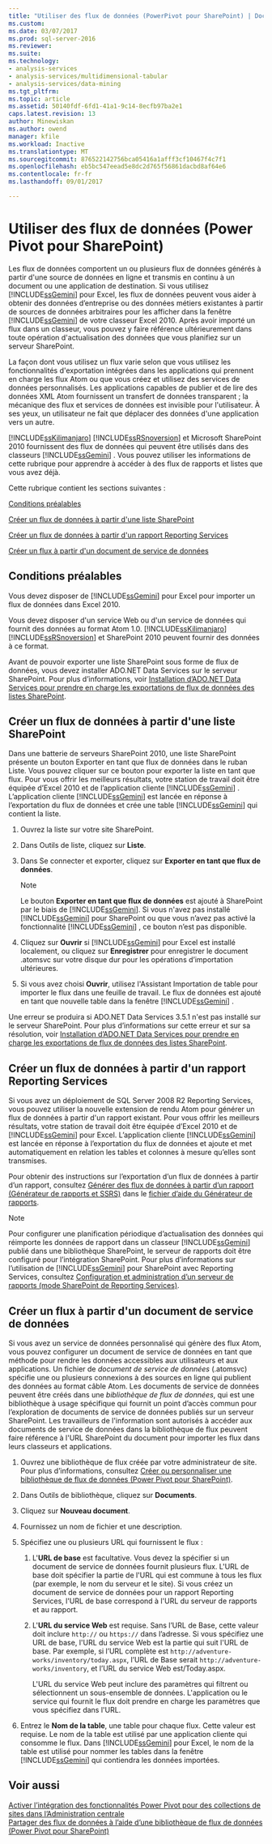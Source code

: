 ```yaml
---
title: "Utiliser des flux de données (PowerPivot pour SharePoint) | Documents Microsoft"
ms.custom: 
ms.date: 03/07/2017
ms.prod: sql-server-2016
ms.reviewer: 
ms.suite: 
ms.technology:
- analysis-services
- analysis-services/multidimensional-tabular
- analysis-services/data-mining
ms.tgt_pltfrm: 
ms.topic: article
ms.assetid: 50140fdf-6fd1-41a1-9c14-8ecfb97ba2e1
caps.latest.revision: 13
author: Minewiskan
ms.author: owend
manager: kfile
ms.workload: Inactive
ms.translationtype: MT
ms.sourcegitcommit: 876522142756bca05416a1afff3cf10467f4c7f1
ms.openlocfilehash: eb5bc547eead5e8dc2d765f56861dacbd8af64e6
ms.contentlocale: fr-fr
ms.lasthandoff: 09/01/2017

---
```

# <a name="use-data-feeds-power-pivot-for-sharepoint"></a>Utiliser des flux de données (Power Pivot pour SharePoint)
  Les flux de données comportent un ou plusieurs flux de données générés à partir d'une source de données en ligne et transmis en continu à un document ou une application de destination. Si vous utilisez [!INCLUDE[ssGemini](../../includes/ssgemini-md.md)] pour Excel, les flux de données peuvent vous aider à obtenir des données d’entreprise ou des données métiers existantes à partir de sources de données arbitraires pour les afficher dans la fenêtre [!INCLUDE[ssGemini](../../includes/ssgemini-md.md)] de votre classeur Excel 2010. Après avoir importé un flux dans un classeur, vous pouvez y faire référence ultérieurement dans toute opération d'actualisation des données que vous planifiez sur un serveur SharePoint.  
  
 La façon dont vous utilisez un flux varie selon que vous utilisez les fonctionnalités d'exportation intégrées dans les applications qui prennent en charge les flux Atom ou que vous créez et utilisez des services de données personnalisés. Les applications capables de publier et de lire des données XML Atom fournissent un transfert de données transparent ; la mécanique des flux et services de données est invisible pour l'utilisateur. À ses yeux, un utilisateur ne fait que déplacer des données d'une application vers un autre.  
  
 [!INCLUDE[ssKilimanjaro](../../includes/sskilimanjaro-md.md)] [!INCLUDE[ssRSnoversion](../../includes/ssrsnoversion-md.md)] et Microsoft SharePoint 2010 fournissent des flux de données qui peuvent être utilisés dans des classeurs [!INCLUDE[ssGemini](../../includes/ssgemini-md.md)] . Vous pouvez utiliser les informations de cette rubrique pour apprendre à accéder à des flux de rapports et listes que vous avez déjà.  
  
 Cette rubrique contient les sections suivantes :  
  
 [Conditions préalables](#prereq)  
  
 [Créer un flux de données à partir d'une liste SharePoint](#sharepointlist)  
  
 [Créer un flux de données à partir d'un rapport Reporting Services](#rsreport)  
  
 [Créer un flux à partir d'un document de service de données](#dsdoc)  
  
##  <a name="prereq"></a> Conditions préalables  
 Vous devez disposer de [!INCLUDE[ssGemini](../../includes/ssgemini-md.md)] pour Excel pour importer un flux de données dans Excel 2010.  
  
 Vous devez disposer d'un service Web ou d'un service de données qui fournit des données au format Atom 1.0. [!INCLUDE[ssKilimanjaro](../../includes/sskilimanjaro-md.md)] [!INCLUDE[ssRSnoversion](../../includes/ssrsnoversion-md.md)] et SharePoint 2010 peuvent fournir des données à ce format.  
  
 Avant de pouvoir exporter une liste SharePoint sous forme de flux de données, vous devez installer ADO.NET Data Services sur le serveur SharePoint. Pour plus d’informations, voir [Installation d’ADO.NET Data Services pour prendre en charge les exportations de flux de données des listes SharePoint](http://msdn.microsoft.com/en-us/f32527ae-f623-4e08-adfb-6d3262f5c2ac).  
  
##  <a name="sharepointlist"></a> Créer un flux de données à partir d'une liste SharePoint  
 Dans une batterie de serveurs SharePoint 2010, une liste SharePoint présente un bouton Exporter en tant que flux de données dans le ruban Liste. Vous pouvez cliquer sur ce bouton pour exporter la liste en tant que flux. Pour vous offrir les meilleurs résultats, votre station de travail doit être équipée d’Excel 2010 et de l’application cliente [!INCLUDE[ssGemini](../../includes/ssgemini-md.md)] . L’application cliente [!INCLUDE[ssGemini](../../includes/ssgemini-md.md)] est lancée en réponse à l’exportation du flux de données et crée une table [!INCLUDE[ssGemini](../../includes/ssgemini-md.md)] qui contient la liste.  
  
1.  Ouvrez la liste sur votre site SharePoint.  
  
2.  Dans Outils de liste, cliquez sur **Liste**.  
  
3.  Dans Se connecter et exporter, cliquez sur **Exporter en tant que flux de données**.  
  
    > [!NOTE]  
    >  Le bouton **Exporter en tant que flux de données** est ajouté à SharePoint par le biais de [!INCLUDE[ssGemini](../../includes/ssgemini-md.md)]. Si vous n'avez pas installé [!INCLUDE[ssGemini](../../includes/ssgemini-md.md)] pour SharePoint ou que vous n’avez pas activé la fonctionnalité [!INCLUDE[ssGemini](../../includes/ssgemini-md.md)] , ce bouton n’est pas disponible.  
  
4.  Cliquez sur **Ouvrir** si [!INCLUDE[ssGemini](../../includes/ssgemini-md.md)] pour Excel est installé localement, ou cliquez sur **Enregistrer** pour enregistrer le document .atomsvc sur votre disque dur pour les opérations d’importation ultérieures.  
  
5.  Si vous avez choisi **Ouvrir**, utilisez l'Assistant Importation de table pour importer le flux dans une feuille de travail. Le flux de données est ajouté en tant que nouvelle table dans la fenêtre [!INCLUDE[ssGemini](../../includes/ssgemini-md.md)] .  
  
 Une erreur se produira si ADO.NET Data Services 3.5.1 n'est pas installé sur le serveur SharePoint. Pour plus d’informations sur cette erreur et sur sa résolution, voir [Installation d’ADO.NET Data Services pour prendre en charge les exportations de flux de données des listes SharePoint](http://msdn.microsoft.com/en-us/f32527ae-f623-4e08-adfb-6d3262f5c2ac).  
  
##  <a name="rsreport"></a> Créer un flux de données à partir d'un rapport Reporting Services  
 Si vous avez un déploiement de SQL Server 2008 R2 Reporting Services, vous pouvez utiliser la nouvelle extension de rendu Atom pour générer un flux de données à partir d'un rapport existant. Pour vous offrir les meilleurs résultats, votre station de travail doit être équipée d’Excel 2010 et de [!INCLUDE[ssGemini](../../includes/ssgemini-md.md)] pour Excel. L’application cliente [!INCLUDE[ssGemini](../../includes/ssgemini-md.md)] est lancée en réponse à l’exportation du flux de données et ajoute et met automatiquement en relation les tables et colonnes à mesure qu’elles sont transmises.  
  
 Pour obtenir des instructions sur l’exportation d’un flux de données à partir d’un rapport, consultez [Générer des flux de données à partir d’un rapport &#40;Générateur de rapports et SSRS&#41;](../../reporting-services/report-builder/generate-data-feeds-from-a-report-report-builder-and-ssrs.md) dans le [fichier d’aide du Générateur de rapports](http://go.microsoft.com/fwlink/?LinkId=154494).  
  
> [!NOTE]  
>  Pour configurer une planification périodique d’actualisation des données qui réimporte les données de rapport dans un classeur [!INCLUDE[ssGemini](../../includes/ssgemini-md.md)] publié dans une bibliothèque SharePoint, le serveur de rapports doit être configuré pour l’intégration SharePoint. Pour plus d’informations sur l’utilisation de [!INCLUDE[ssGemini](../../includes/ssgemini-md.md)] pour SharePoint avec Reporting Services, consultez [Configuration et administration d’un serveur de rapports &#40;mode SharePoint de Reporting Services&#41;](../../reporting-services/report-server-sharepoint/configuration-and-administration-of-a-report-server.md).  
  
##  <a name="dsdoc"></a> Créer un flux à partir d'un document de service de données  
 Si vous avez un service de données personnalisé qui génère des flux Atom, vous pouvez configurer un document de service de données en tant que méthode pour rendre les données accessibles aux utilisateurs et aux applications. Un fichier de *document de service de données* (.atomsvc) spécifie une ou plusieurs connexions à des sources en ligne qui publient des données au format câble Atom. Les documents de service de données peuvent être créés dans une *bibliothèque de flux de données*, qui est une bibliothèque à usage spécifique qui fournit un point d’accès commun pour l’exploration de documents de service de données publiés sur un serveur SharePoint. Les travailleurs de l'information sont autorisés à accéder aux documents de service de données dans la bibliothèque de flux peuvent faire référence à l'URL SharePoint du document pour importer les flux dans leurs classeurs et applications.  
  
1.  Ouvrez une bibliothèque de flux créée par votre administrateur de site. Pour plus d’informations, consultez [Créer ou personnaliser une bibliothèque de flux de données &#40;Power Pivot pour SharePoint&#41;](../../analysis-services/power-pivot-sharepoint/create-or-customize-a-data-feed-library-power-pivot-for-sharepoint.md).  
  
2.  Dans Outils de bibliothèque, cliquez sur **Documents**.  
  
3.  Cliquez sur **Nouveau document**.  
  
4.  Fournissez un nom de fichier et une description.  
  
5.  Spécifiez une ou plusieurs URL qui fournissent le flux :  
  
    1.  L'**URL de base** est facultative. Vous devez la spécifier si un document de service de données fournit plusieurs flux. L'URL de base doit spécifier la partie de l'URL qui est commune à tous les flux (par exemple, le nom du serveur et le site). Si vous créez un document de service de données pour un rapport Reporting Services, l'URL de base correspond à l'URL du serveur de rapports et au rapport.  
  
    2.  L'**URL du service Web** est requise. Sans l’URL de Base, cette valeur doit inclure `http://` ou `https://` dans l’adresse. Si vous spécifiez une URL de base, l'URL du service Web est la partie qui suit l'URL de base. Par exemple, si l’URL complète est `http://adventure-works/inventory/today.aspx`, l’URL de Base serait `http://adventure-works/inventory`, et l’URL du service Web est/Today.aspx.  
  
         L'URL du service Web peut inclure des paramètres qui filtrent ou sélectionnent un sous-ensemble de données. L'application ou le service qui fournit le flux doit prendre en charge les paramètres que vous spécifiez dans l'URL.  
  
6.  Entrez le **Nom de la table**, une table pour chaque flux. Cette valeur est requise. Le nom de la table est utilisé par une application cliente qui consomme le flux. Dans [!INCLUDE[ssGemini](../../includes/ssgemini-md.md)] pour Excel, le nom de la table est utilisé pour nommer les tables dans la fenêtre [!INCLUDE[ssGemini](../../includes/ssgemini-md.md)] qui contiendra les données importées.  
  
## <a name="see-also"></a>Voir aussi  
 [Activer l’intégration des fonctionnalités Power Pivot pour des collections de sites dans l’Administration centrale](../../analysis-services/power-pivot-sharepoint/activate-power-pivot-integration-for-site-collections-in-ca.md)   
 [Partager des flux de données à l’aide d’une bibliothèque de flux de données &#40;Power Pivot pour SharePoint&#41;](../../analysis-services/power-pivot-sharepoint/share-data-feeds-using-a-data-feed-library-power-pivot-for-sharepoint.md)  
  
  


